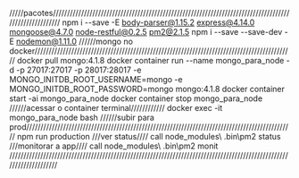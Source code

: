 
/////pacotes//////////////////////////////////////////////////////////////////////////////////////////////////////
npm i --save -E body-parser@1.15.2 express@4.14.0 mongoose@4.7.0 node-restful@0.2.5 pm2@2.1.5 
npm i --save --save-dev -E nodemon@1.11.0
//////mongo no docker////////////////////////////////////////////////////////////////////////////////////////////
docker pull mongo:4.1.8
docker container run --name mongo_para_node -d -p 27017:27017 -p 28017:28017 -e MONGO_INITDB_ROOT_USERNAME=mongo  -e MONGO_INITDB_ROOT_PASSWORD=mongo mongo:4.1.8
docker container start -ai mongo_para_node
docker container stop mongo_para_node
//////acessar o container terminal////////////
docker exec -it mongo_para_node bash
//////subir para prod///////////////////////////////////////////////////////////////////////////////////////////////
npm run production
///ver status////
call node_modules\ .bin\pm2 status
///monitorar a app////
call node_modules\ .bin\pm2 monit
////////////////////////////////////////////////////////////////////////////////////////////////////////////////////